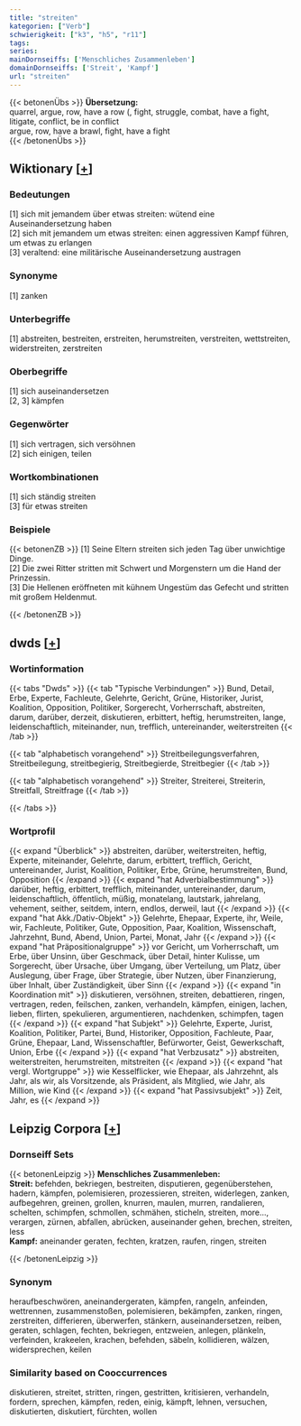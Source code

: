 ```yaml
---
title: "streiten"
kategorien: ["Verb"]
schwierigkeit: ["k3", "h5", "r11"]
tags:
series:
mainDornseiffs: ['Menschliches Zusammenleben']
domainDornseiffs: ['Streit', 'Kampf']
url: "streiten"
---
```


{{< betonenÜbs >}}
**Übersetzung:**  
quarrel, argue, row, have a row (, fight, struggle, combat, have a fight, litigate, conflict, be in conflict  
argue, row, have a brawl, fight, have a fight  
{{< /betonenÜbs >}}

## Wiktionary [[+](https://de.wiktionary.org/wiki/streiten)]

### Bedeutungen
[1] sich mit jemandem über etwas streiten: wütend eine Auseinandersetzung haben  
[2] sich mit jemandem um etwas streiten: einen aggressiven Kampf führen, um etwas zu erlangen  
[3] veraltend: eine militärische Auseinandersetzung austragen  

### Synonyme
[1] zanken  

### Unterbegriffe
[1] abstreiten, bestreiten, erstreiten, herumstreiten, verstreiten, wettstreiten, widerstreiten, zerstreiten  

### Oberbegriffe
[1] sich auseinandersetzen  
[2, 3] kämpfen  

### Gegenwörter
[1] sich vertragen, sich versöhnen  
[2] sich einigen, teilen  

### Wortkombinationen
[1] sich ständig streiten  
[3] für etwas streiten  

### Beispiele
{{< betonenZB >}}
[1] Seine Eltern streiten sich jeden Tag über unwichtige Dinge.  
[2] Die zwei Ritter stritten mit Schwert und Morgenstern um die Hand der Prinzessin.  
[3] Die Hellenen eröffneten mit kühnem Ungestüm das Gefecht und stritten mit großem Heldenmut.  

{{< /betonenZB >}}


## dwds [[+](https://www.dwds.de/wb/streiten)]

### Wortinformation
{{< tabs "Dwds" >}}
{{< tab "Typische Verbindungen" >}}
Bund, Detail, Erbe, Experte, Fachleute, Gelehrte, Gericht, Grüne, Historiker, Jurist, Koalition, Opposition, Politiker, Sorgerecht, Vorherrschaft, abstreiten, darum, darüber, derzeit, diskutieren, erbittert, heftig, herumstreiten, lange, leidenschaftlich, miteinander, nun, trefflich, untereinander, weiterstreiten
{{< /tab >}}

{{< tab "alphabetisch vorangehend" >}}
Streitbeilegungsverfahren, Streitbeilegung, streitbegierig, Streitbegierde, Streitbegier
{{< /tab >}}

{{< tab "alphabetisch vorangehend" >}}
Streiter, Streiterei, Streiterin, Streitfall, Streitfrage
{{< /tab >}}

{{< /tabs >}}

### Wortprofil
{{< expand "Überblick" >}} abstreiten, darüber, weiterstreiten, heftig, Experte, miteinander, Gelehrte, darum, erbittert, trefflich, Gericht, untereinander, Jurist, Koalition, Politiker, Erbe, Grüne, herumstreiten, Bund, Opposition {{< /expand >}}
{{< expand "hat Adverbialbestimmung" >}} darüber, heftig, erbittert, trefflich, miteinander, untereinander, darum, leidenschaftlich, öffentlich, müßig, monatelang, lautstark, jahrelang, vehement, seither, seitdem, intern, endlos, derweil, laut {{< /expand >}}
{{< expand "hat Akk./Dativ-Objekt" >}} Gelehrte, Ehepaar, Experte, ihr, Weile, wir, Fachleute, Politiker, Gute, Opposition, Paar, Koalition, Wissenschaft, Jahrzehnt, Bund, Abend, Union, Partei, Monat, Jahr {{< /expand >}}
{{< expand "hat Präpositionalgruppe" >}} vor Gericht, um Vorherrschaft, um Erbe, über Unsinn, über Geschmack, über Detail, hinter Kulisse, um Sorgerecht, über Ursache, über Umgang, über Verteilung, um Platz, über Auslegung, über Frage, über Strategie, über Nutzen, über Finanzierung, über Inhalt, über Zuständigkeit, über Sinn {{< /expand >}}
{{< expand "in Koordination mit" >}} diskutieren, versöhnen, streiten, debattieren, ringen, vertragen, reden, feilschen, zanken, verhandeln, kämpfen, einigen, lachen, lieben, flirten, spekulieren, argumentieren, nachdenken, schimpfen, tagen {{< /expand >}}
{{< expand "hat Subjekt" >}} Gelehrte, Experte, Jurist, Koalition, Politiker, Partei, Bund, Historiker, Opposition, Fachleute, Paar, Grüne, Ehepaar, Land, Wissenschaftler, Befürworter, Geist, Gewerkschaft, Union, Erbe {{< /expand >}}
{{< expand "hat Verbzusatz" >}} abstreiten, weiterstreiten, herumstreiten, mitstreiten {{< /expand >}}
{{< expand "hat vergl. Wortgruppe" >}} wie Kesselflicker, wie Ehepaar, als Jahrzehnt, als Jahr, als wir, als Vorsitzende, als Präsident, als Mitglied, wie Jahr, als Million, wie Kind {{< /expand >}}
{{< expand "hat Passivsubjekt" >}} Zeit, Jahr, es {{< /expand >}}

## Leipzig Corpora [[+](https://corpora.uni-leipzig.de/en/res?word=streiten&corpusId=deu_newscrawl-public_2018)]

### Dornseiff Sets
{{< betonenLeipzig >}}
**Menschliches Zusammenleben:**  
**Streit:** befehden, bekriegen, bestreiten, disputieren, gegenüberstehen, hadern, kämpfen, polemisieren, prozessieren, streiten, widerlegen, zanken, aufbegehren, greinen, grollen, knurren, maulen, murren, randalieren, schelten, schimpfen, schmollen, schmähen, sticheln, streiten, more..., verargen, zürnen, abfallen, abrücken, auseinander gehen, brechen, streiten, less  
**Kampf:** aneinander geraten, fechten, kratzen, raufen, ringen, streiten  

{{< /betonenLeipzig >}}

### Synonym
heraufbeschwören, aneinandergeraten, kämpfen, rangeln, anfeinden, wettrennen, zusammenstoßen, polemisieren, bekämpfen, zanken, ringen, zerstreiten, differieren, überwerfen, stänkern, auseinandersetzen, reiben, geraten, schlagen, fechten, bekriegen, entzweien, anlegen, plänkeln, verfeinden, krakeelen, krachen, befehden, säbeln, kollidieren, wälzen, widersprechen, keilen


### Similarity based on Cooccurrences
diskutieren, streitet, stritten, ringen, gestritten, kritisieren, verhandeln, fordern, sprechen, kämpfen, reden, einig, kämpft, lehnen, versuchen, diskutierten, diskutiert, fürchten, wollen

